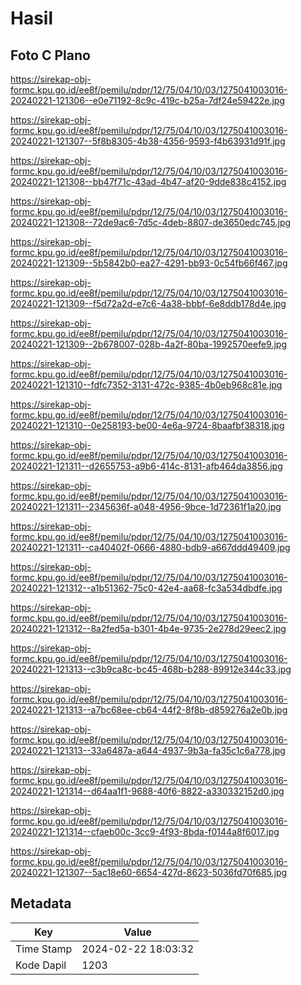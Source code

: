 # Hasil

## Foto C Plano

https://sirekap-obj-formc.kpu.go.id/ee8f/pemilu/pdpr/12/75/04/10/03/1275041003016-20240221-121306--e0e71192-8c9c-419c-b25a-7df24e59422e.jpg

https://sirekap-obj-formc.kpu.go.id/ee8f/pemilu/pdpr/12/75/04/10/03/1275041003016-20240221-121307--5f8b8305-4b38-4356-9593-f4b63931d91f.jpg

https://sirekap-obj-formc.kpu.go.id/ee8f/pemilu/pdpr/12/75/04/10/03/1275041003016-20240221-121308--bb47f71c-43ad-4b47-af20-9dde838c4152.jpg

https://sirekap-obj-formc.kpu.go.id/ee8f/pemilu/pdpr/12/75/04/10/03/1275041003016-20240221-121308--72de9ac6-7d5c-4deb-8807-de3650edc745.jpg

https://sirekap-obj-formc.kpu.go.id/ee8f/pemilu/pdpr/12/75/04/10/03/1275041003016-20240221-121309--5b5842b0-ea27-4291-bb93-0c54fb66f467.jpg

https://sirekap-obj-formc.kpu.go.id/ee8f/pemilu/pdpr/12/75/04/10/03/1275041003016-20240221-121309--f5d72a2d-e7c6-4a38-bbbf-6e8ddb178d4e.jpg

https://sirekap-obj-formc.kpu.go.id/ee8f/pemilu/pdpr/12/75/04/10/03/1275041003016-20240221-121309--2b678007-028b-4a2f-80ba-1992570eefe9.jpg

https://sirekap-obj-formc.kpu.go.id/ee8f/pemilu/pdpr/12/75/04/10/03/1275041003016-20240221-121310--fdfc7352-3131-472c-9385-4b0eb968c81e.jpg

https://sirekap-obj-formc.kpu.go.id/ee8f/pemilu/pdpr/12/75/04/10/03/1275041003016-20240221-121310--0e258193-be00-4e6a-9724-8baafbf38318.jpg

https://sirekap-obj-formc.kpu.go.id/ee8f/pemilu/pdpr/12/75/04/10/03/1275041003016-20240221-121311--d2655753-a9b6-414c-8131-afb464da3856.jpg

https://sirekap-obj-formc.kpu.go.id/ee8f/pemilu/pdpr/12/75/04/10/03/1275041003016-20240221-121311--2345636f-a048-4956-9bce-1d72361f1a20.jpg

https://sirekap-obj-formc.kpu.go.id/ee8f/pemilu/pdpr/12/75/04/10/03/1275041003016-20240221-121311--ca40402f-0666-4880-bdb9-a667ddd49409.jpg

https://sirekap-obj-formc.kpu.go.id/ee8f/pemilu/pdpr/12/75/04/10/03/1275041003016-20240221-121312--a1b51362-75c0-42e4-aa68-fc3a534dbdfe.jpg

https://sirekap-obj-formc.kpu.go.id/ee8f/pemilu/pdpr/12/75/04/10/03/1275041003016-20240221-121312--8a2fed5a-b301-4b4e-9735-2e278d29eec2.jpg

https://sirekap-obj-formc.kpu.go.id/ee8f/pemilu/pdpr/12/75/04/10/03/1275041003016-20240221-121313--c3b9ca8c-bc45-468b-b288-89912e344c33.jpg

https://sirekap-obj-formc.kpu.go.id/ee8f/pemilu/pdpr/12/75/04/10/03/1275041003016-20240221-121313--a7bc68ee-cb64-44f2-8f8b-d859276a2e0b.jpg

https://sirekap-obj-formc.kpu.go.id/ee8f/pemilu/pdpr/12/75/04/10/03/1275041003016-20240221-121313--33a6487a-a644-4937-9b3a-fa35c1c6a778.jpg

https://sirekap-obj-formc.kpu.go.id/ee8f/pemilu/pdpr/12/75/04/10/03/1275041003016-20240221-121314--d64aa1f1-9688-40f6-8822-a330332152d0.jpg

https://sirekap-obj-formc.kpu.go.id/ee8f/pemilu/pdpr/12/75/04/10/03/1275041003016-20240221-121314--cfaeb00c-3cc9-4f93-8bda-f0144a8f6017.jpg

https://sirekap-obj-formc.kpu.go.id/ee8f/pemilu/pdpr/12/75/04/10/03/1275041003016-20240221-121307--5ac18e60-6654-427d-8623-5036fd70f685.jpg


## Metadata

| Key        | Value               |
| ---------- | ------------------- |
| Time Stamp | 2024-02-22 18:03:32 |
| Kode Dapil | 1203                |



